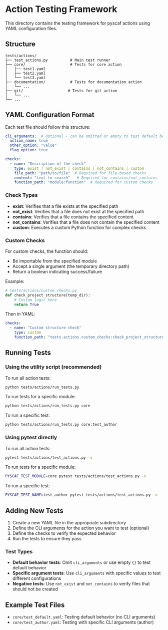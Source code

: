 # Action Testing Framework

This directory contains the testing framework for pyscaf actions using YAML configuration files.

## Structure

```
tests/actions/
├── test_actions.py          # Main test runner
├── core/                    # Tests for core action
│   ├── test1.yaml
│   ├── test2.yaml
│   └── test3.yaml
├── documentation/           # Tests for documentation action
│   └── ...
├── git/                    # Tests for git action
│   └── ...
└── ...
```

## YAML Configuration Format

Each test file should follow this structure:

```yaml
cli_arguments:  # Optional - can be omitted or empty to test default behavior
  action_name: true
  other_option: "value"
  flag_option: true

checks:
  - name: "Description of the check"
    type: exist | not_exist | contains | not_contains | custom
    file_path: "path/to/file"  # Required for file-based checks
    content: "text to search"   # Required for contains/not_contains
    function_path: "module:function"  # Required for custom checks
```

### Check Types

- **exist**: Verifies that a file exists at the specified path
- **not_exist**: Verifies that a file does not exist at the specified path
- **contains**: Verifies that a file contains the specified content
- **not_contains**: Verifies that a file does not contain the specified content
- **custom**: Executes a custom Python function for complex checks

### Custom Checks

For custom checks, the function should:
- Be importable from the specified module
- Accept a single argument (the temporary directory path)
- Return a boolean indicating success/failure

Example:
```python
# tests/actions/custom_checks.py
def check_project_structure(temp_dir):
    # Custom logic here
    return True
```

Then in YAML:
```yaml
checks:
  - name: "Custom structure check"
    type: custom
    function_path: "tests.actions.custom_checks:check_project_structure"
```

## Running Tests

### Using the utility script (recommended)

To run all action tests:
```bash
python tests/actions/run_tests.py
```

To run tests for a specific module:
```bash
python tests/actions/run_tests.py core
```

To run a specific test:
```bash
python tests/actions/run_tests.py core:test_author
```

### Using pytest directly

To run all action tests:
```bash
pytest tests/actions/test_actions.py -v
```

To run tests for a specific module:
```bash
PYSCAF_TEST_MODULE=core pytest tests/actions/test_actions.py -v
```

To run a specific test:
```bash
PYSCAF_TEST_NAME=test_author pytest tests/actions/test_actions.py -v
```

## Adding New Tests

1. Create a new YAML file in the appropriate subdirectory
2. Define the CLI arguments for the action you want to test (optional)
3. Define the checks to verify the expected behavior
4. Run the tests to ensure they pass

### Test Types

- **Default behavior tests**: Omit `cli_arguments` or use empty `{}` to test default behavior
- **Specific argument tests**: Use `cli_arguments` with specific values to test different configurations
- **Negative tests**: Use `not_exist` and `not_contains` to verify files that should not be created

## Example Test Files

- `core/test_default.yaml`: Testing default behavior (no CLI arguments)
- `core/test_author.yaml`: Testing with specific CLI arguments (author) 